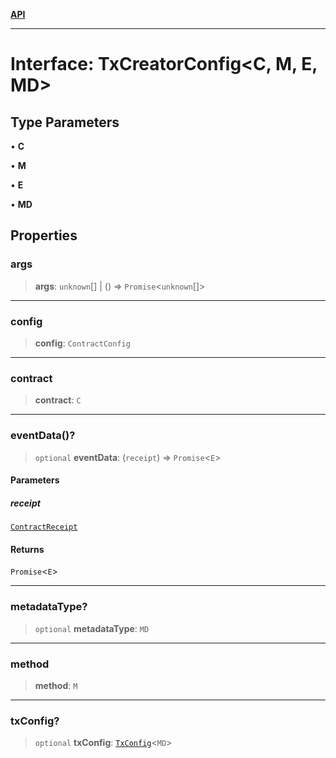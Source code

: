 [**API**](../README.md)

***

# Interface: TxCreatorConfig\<C, M, E, MD\>

## Type Parameters

• **C**

• **M**

• **E**

• **MD**

## Properties

### args

> **args**: `unknown`[] \| () => `Promise`\<`unknown`[]\>

***

### config

> **config**: `ContractConfig`

***

### contract

> **contract**: `C`

***

### eventData()?

> `optional` **eventData**: (`receipt`) => `Promise`\<`E`\>

#### Parameters

##### receipt

[`ContractReceipt`](ContractReceipt.md)

#### Returns

`Promise`\<`E`\>

***

### metadataType?

> `optional` **metadataType**: `MD`

***

### method

> **method**: `M`

***

### txConfig?

> `optional` **txConfig**: [`TxConfig`](TxConfig.md)\<`MD`\>
